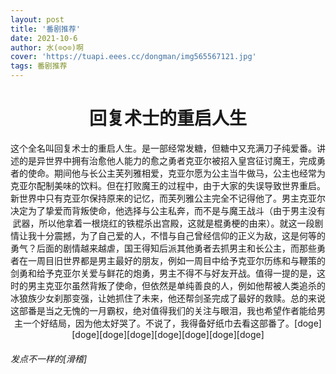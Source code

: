 ```yaml
---
layout: post
title: '番剧推荐'
date: 2021-10-6
author: 水(⊙o⊙)啊
cover: 'https://tuapi.eees.cc/dongman/img565567121.jpg'
tags: 番剧推荐
---
```

<center>
<h1>回复术士的重启人生</h1>
这个全名叫回复术士的重启人生。是一部经常发糖，但糖中又充满刀子纯爱番。讲述的是异世界中拥有治愈他人能力的愈之勇者克亚尔被招入皇宫征讨魔王，完成勇者的使命。期间他与长公主芙列雅相爱，克亚尔愿为公主当牛做马，公主也经常为克亚尔配制美味的饮料。但在打败魔王的过程中，由于大家的失误导致世界重启。新世界中只有克亚尔保持原来的记忆，而芙列雅公主完全不记得他了。男主克亚尔决定为了挚爱而背叛使命，他选择与公主私奔，而不是与魔王战斗（由于男主没有武器，所以他拿着一根烧红的铁棍杀出宫殿，这就是棍勇梗的由来）。就这一段剧情让我十分震撼，为了自己爱的人，不惜与自己曾经信仰的正义为敌，这是何等的勇气？后面的剧情越来越虐，国王得知后派其他勇者去抓男主和长公主，而那些勇者在一周目旧世界都是男主最好的朋友，例如一周目中给予克亚尔历练和与鞭策的剑勇和给予克亚尔关爱与鲜花的炮勇，男主不得不与好友开战。值得一提的是，这时的男主克亚尔虽然背叛了使命，但依然是单纯善良的人，例如他帮被人类追杀的冰狼族少女刹那变强，让她抓住了未来，他还帮剑圣完成了最好的救赎。总的来说这部番是当之无愧的一月霸权，绝对值得我们的关注与眼泪，我也希望作者能给男主一个好结局，因为他太好哭了。不说了，我得备好纸巾去看这部番了。[doge][doge][doge][doge][doge][doge][doge][doge]
</center>
<h6>发点不一样的[滑稽]</h6>
